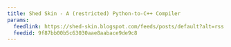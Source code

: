 ```yaml
---
title: Shed Skin - A (restricted) Python-to-C++ Compiler
params:
  feedlink: https://shed-skin.blogspot.com/feeds/posts/default?alt=rss
  feedid: 9f87bb00b5c63030aae8aabace9de9c8
---
```


